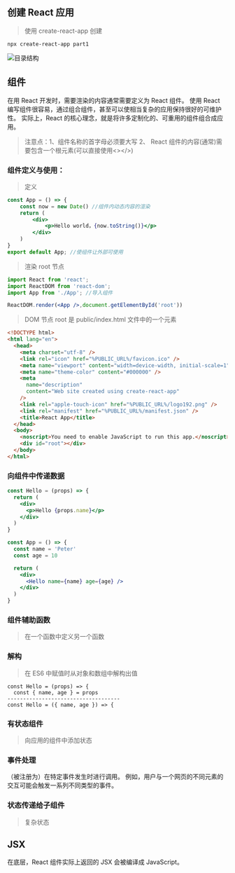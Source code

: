 ## 创建 React 应用
> 使用 create-react-app 创建
```shell
npx create-react-app part1
```
![目录结构](https://i.bmp.ovh/imgs/2021/12/145a7baffaf7c04e.png)
## 组件
在用 React 开发时，需要渲染的内容通常需要定义为 React 组件。
使用 React 编写组件很容易，通过组合组件，甚至可以使相当复杂的应用保持很好的可维护性。 实际上，React 的核心理念，就是将许多定制化的、可重用的组件组合成应用。
> 注意点：1、组件名称的首字母必须要大写 2、 React 组件的内容(通常)需要包含一个根元素(可以直接使用<></>)
### 组件定义与使用：
> 定义
```jsx harmony
const App = () => {
    const now = new Date() //组件内动态内容的渲染
    return (
        <div>
            <p>Hello world，{now.toString()}</p>
        </div>
    )
}
export default App; //使组件让外部可使用
```
> 渲染 root 节点
```jsx harmony
import React from 'react';
import ReactDOM from 'react-dom';
import App from './App'; //导入组件

ReactDOM.render(<App />,document.getElementById('root'))
```
> DOM 节点 root 是 public/index.html 文件中的一个元素
```html
<!DOCTYPE html>
<html lang="en">
  <head>
    <meta charset="utf-8" />
    <link rel="icon" href="%PUBLIC_URL%/favicon.ico" />
    <meta name="viewport" content="width=device-width, initial-scale=1" />
    <meta name="theme-color" content="#000000" />
    <meta
      name="description"
      content="Web site created using create-react-app"
    />
    <link rel="apple-touch-icon" href="%PUBLIC_URL%/logo192.png" />
    <link rel="manifest" href="%PUBLIC_URL%/manifest.json" />
    <title>React App</title>
  </head>
  <body>
    <noscript>You need to enable JavaScript to run this app.</noscript>
    <div id="root"></div>
  </body>
</html>
```
### 向组件中传递数据
```jsx harmony
const Hello = (props) => {
  return (
    <div>
      <p>Hello {props.name}</p>
    </div>
  )
}

const App = () => {
  const name = 'Peter'
  const age = 10

  return (
    <div>
      <Hello name={name} age={age} />
    </div>
  )
}
```
### 组件辅助函数
> 在一个函数中定义另一个函数
### 解构
> 在 ES6 中赋值时从对象和数组中解构出值
```text
const Hello = (props) => {
  const { name, age } = props
------------------------------------
const Hello = ({ name, age }) => {
```
### 有状态组件
> 向应用的组件中添加状态
### 事件处理
（被注册为）在特定事件发生时进行调用。 例如，用户与一个网页的不同元素的交互可能会触发一系列不同类型的事件。
### 状态传递给子组件
> 复杂状态
## JSX
在底层，React 组件实际上返回的 JSX 会被编译成 JavaScript。

